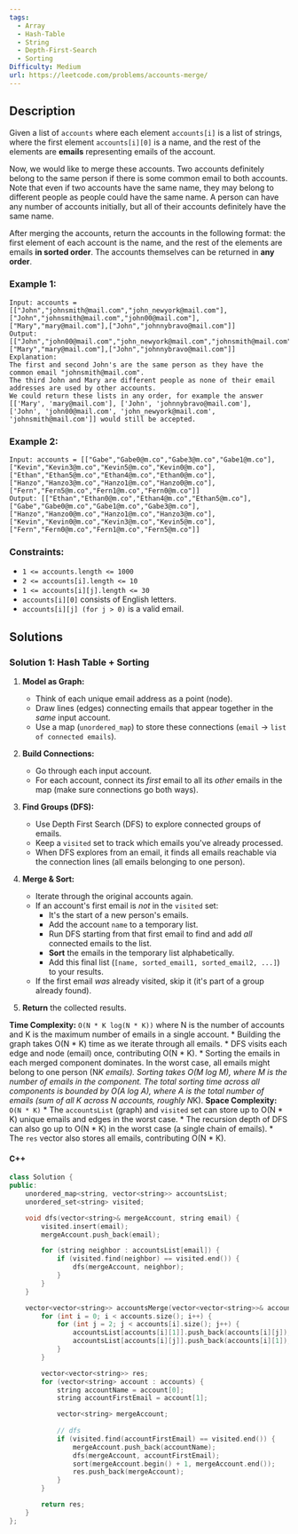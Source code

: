 ```yaml
---
tags:
  - Array
  - Hash-Table
  - String
  - Depth-First-Search
  - Sorting
Difficulty: Medium
url: https://leetcode.com/problems/accounts-merge/
---
```

## Description
Given a list of `accounts` where each element `accounts[i]` is a list of strings, where the first element `accounts[i][0]` is a name, and the rest of the elements are **emails** representing emails of the account.

Now, we would like to merge these accounts. Two accounts definitely belong to the same person if there is some common email to both accounts. Note that even if two accounts have the same name, they may belong to different people as people could have the same name. A person can have any number of accounts initially, but all of their accounts definitely have the same name.

After merging the accounts, return the accounts in the following format: the first element of each account is the name, and the rest of the elements are emails **in sorted order**. The accounts themselves can be returned in **any order**.

### Example 1:
```
Input: accounts = [["John","johnsmith@mail.com","john_newyork@mail.com"],["John","johnsmith@mail.com","john00@mail.com"],["Mary","mary@mail.com"],["John","johnnybravo@mail.com"]]
Output: [["John","john00@mail.com","john_newyork@mail.com","johnsmith@mail.com"],["Mary","mary@mail.com"],["John","johnnybravo@mail.com"]]
Explanation:
The first and second John's are the same person as they have the common email "johnsmith@mail.com".
The third John and Mary are different people as none of their email addresses are used by other accounts.
We could return these lists in any order, for example the answer [['Mary', 'mary@mail.com'], ['John', 'johnnybravo@mail.com'], 
['John', 'john00@mail.com', 'john_newyork@mail.com', 'johnsmith@mail.com']] would still be accepted.
```

### Example 2:
```
Input: accounts = [["Gabe","Gabe0@m.co","Gabe3@m.co","Gabe1@m.co"],["Kevin","Kevin3@m.co","Kevin5@m.co","Kevin0@m.co"],["Ethan","Ethan5@m.co","Ethan4@m.co","Ethan0@m.co"],["Hanzo","Hanzo3@m.co","Hanzo1@m.co","Hanzo0@m.co"],["Fern","Fern5@m.co","Fern1@m.co","Fern0@m.co"]]
Output: [["Ethan","Ethan0@m.co","Ethan4@m.co","Ethan5@m.co"],["Gabe","Gabe0@m.co","Gabe1@m.co","Gabe3@m.co"],["Hanzo","Hanzo0@m.co","Hanzo1@m.co","Hanzo3@m.co"],["Kevin","Kevin0@m.co","Kevin3@m.co","Kevin5@m.co"],["Fern","Fern0@m.co","Fern1@m.co","Fern5@m.co"]]
```

### Constraints:
- `1 <= accounts.length <= 1000`
- `2 <= accounts[i].length <= 10`
- `1 <= accounts[i][j].length <= 30`
- `accounts[i][0]` consists of English letters.
- `accounts[i][j] (for j > 0)` is a valid email.

## Solutions

### Solution 1: Hash Table + Sorting

1.  **Model as Graph:**
    * Think of each unique email address as a point (node).
    * Draw lines (edges) connecting emails that appear together in the *same* input account.
    * Use a map (`unordered_map`) to store these connections (`email` -> `list of connected emails`).

2.  **Build Connections:**
    * Go through each input account.
    * For each account, connect its *first* email to all its *other* emails in the map (make sure connections go both ways).

3.  **Find Groups (DFS):**
    * Use Depth First Search (DFS) to explore connected groups of emails.
    * Keep a `visited` set to track which emails you've already processed.
    * When DFS explores from an email, it finds all emails reachable via the connection lines (all emails belonging to one person).

4.  **Merge & Sort:**
    * Iterate through the original accounts again.
    * If an account's first email is *not* in the `visited` set:
        * It's the start of a new person's emails.
        * Add the account `name` to a temporary list.
        * Run DFS starting from that first email to find and add *all* connected emails to the list.
        * **Sort** the emails in the temporary list alphabetically.
        * Add this final list (`[name, sorted_email1, sorted_email2, ...]`) to your results.
    * If the first email *was* already visited, skip it (it's part of a group already found).

5.  **Return** the collected results.

**Time Complexity:** `O(N * K log(N * K))` where N is the number of accounts and K is the maximum number of emails in a single account.
    * Building the graph takes O(N * K) time as we iterate through all emails.
    * DFS visits each edge and node (email) once, contributing O(N * K).
    * Sorting the emails in each merged component dominates. In the worst case, all emails might belong to one person (N*K emails). Sorting takes O(M log M), where M is the number of emails in the component. The total sorting time across all components is bounded by O(A log A), where A is the total number of emails (sum of all K across N accounts, roughly N*K).
**Space Complexity:** `O(N * K)`
    * The `accountsList` (graph) and `visited` set can store up to O(N * K) unique emails and edges in the worst case.
    * The recursion depth of DFS can also go up to O(N * K) in the worst case (a single chain of emails).
    * The `res` vector also stores all emails, contributing O(N * K).
#### C++
```cpp
class Solution {
public:
    unordered_map<string, vector<string>> accountsList; 
    unordered_set<string> visited; 

    void dfs(vector<string>& mergeAccount, string email) {
        visited.insert(email); 
        mergeAccount.push_back(email); 

        for (string neighbor : accountsList[email]) {
            if (visited.find(neighbor) == visited.end()) {
                dfs(mergeAccount, neighbor);
            }
        }
    }

    vector<vector<string>> accountsMerge(vector<vector<string>>& accounts) {
        for (int i = 0; i < accounts.size(); i++) {
            for (int j = 2; j < accounts[i].size(); j++) {
                accountsList[accounts[i][1]].push_back(accounts[i][j]); 
                accountsList[accounts[i][j]].push_back(accounts[i][1]); 
            }
        }

        vector<vector<string>> res;
        for (vector<string> account : accounts) {
            string accountName = account[0]; 
            string accountFirstEmail = account[1]; 

            vector<string> mergeAccount; 
            
            // dfs
            if (visited.find(accountFirstEmail) == visited.end()) {
                mergeAccount.push_back(accountName); 
                dfs(mergeAccount, accountFirstEmail); 
                sort(mergeAccount.begin() + 1, mergeAccount.end()); 
                res.push_back(mergeAccount); 
            }
        }

        return res; 
    }
};
```